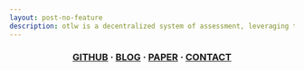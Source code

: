 ```yaml
---
layout: post-no-feature
description: otlw is a decentralized system of assessment, leveraging the power of game-theory and the blockchain to make a universal and verifiable store of anyone's achievements.
---
```

### <center> <a href="https://github.com/otlw">GITHUB</a> · <a href="{{ site.url }}/blog">BLOG</a> · <a href="{{ site.url }}/paper">PAPER</a> · <a href="mailto:jared@otlw.co">CONTACT</a></center>
